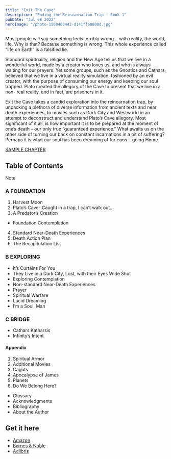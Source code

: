 ```yaml
---
title: "Exit The Cave"
description: "Ending the Reincarnation Trap - Book 1"
pubDate: "Jul 08 2022"
heroImage: "/photo-1560403442-d141ff60800d.jpg"
---
```


Most people will say something feels terribly wrong… with reality, the world, life. Why is that? Because something is wrong. This whole experience called “life on Earth” is a falsified lie.

Standard spirituality, religion and the New Age tell us that we live in a wonderful world, made by a creator who loves us, and who is always waiting for our prayers. Yet some groups, such as the Gnostics and Cathars, believed that we live in a virtual reality simulation, fashioned by an evil creator, with the purpose of consuming our energy and keeping our soul trapped. Plato created the allegory of the Cave to present that we live in a non- real reality, and in fact, are prisoners in it.

Exit the Cave takes a candid exploration into the reincarnation trap, by unpacking a plethora of diverse information from ancient texts and near death experiences, to movies such as Dark City and Westworld in an attempt to deconstruct and understand Plato’s Cave allegory. Most significant of it all, is how important it is to be prepared at the moment of one’s death – our only true “guaranteed experience.” What awaits us on the other side of turning our back on constant incarnations in a pit of suffering? Perhaps it is what our soul has been dreaming of for eons… going Home.

[SAMPLE CHAPTER](<https://coachtestprep.s3.amazonaws.com/direct-uploads/user-320952/59e0eff7-bd58-46b2-800b-83079fc73afe/SAMPLE%20CHAPTER%20(Exit%20the%20Cave).pdf>)

## Table of Contents

Note

### A FOUNDATION

1. Harvest Moon
2. Plato’s Cave- Caught in a trap, I can’t walk out...
3. A Predator’s Creation

- Foundation Contemplation

4. Standard Near-Death Experiences
5. Death Action Plan
6. The Recapitulation List

### B EXPLORING

- It’s Curtains For You
- They Live in a Dark City, Lost, with their Eyes Wide Shut
- Exploring Contemplation
- Non-standard Near-Death Experiences
- Prayer
- Spiritual Warfare
- Lucid Dreaming
- I’m a Soul, Man

### C BRIDGE

- Cathars Katharsis
- Infinity’s Intent

#### Appendix

1. Spiritual Armor
2. Additional Movies
3. Cagots
4. Apocalypse of James
5. Planets
6. Do We Belong Here?

- Glossary
- Acknowledgments
- Bibliography
- About the Author

## Get it here

- [Amazon](https://www.amazon.com/Exit-Cave-Ending-Reincarnation-Trap/dp/8269126632/ref=sr_1_2?qid=1688580544&refinements=p_27%3AHowdie+Mickoski&s=books&sr=1-2)
- [Barnes & Noble](https://www.barnesandnoble.com/w/exit-the-cave-howdie-mickoski/1142655138)
- [Adlibris](https://www.adlibris.com/no/bok/exit-the-cave-9788269126631?gclid=CjwKCAjwov6hBhBsEiwAvrvN6HlWpNF9sYNYxcPz4azTBHlzL9RQ3ySx39IfBDmpjSFTHvjr7g-hQhoCG2AQAvD_BwE)
